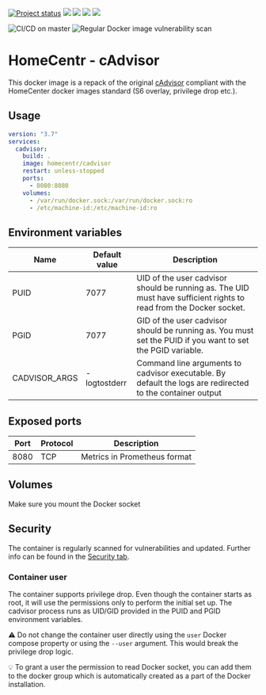 [![Project status](https://img.shields.io/badge/Project%20status-stable%20%26%20actively%20maintaned-green.svg)](https://github.com/homecentr/docker-cadvisor/graphs/commit-activity) 
[![](https://img.shields.io/github/issues-raw/homecentr/docker-cadvisor/bug?label=open%20bugs)](https://github.com/homecentr/docker-cadvisor/labels/bug) 
[![](https://images.microbadger.com/badges/version/homecentr/cadvisor.svg)](https://hub.docker.com/repository/docker/homecentr/cadvisor)
[![](https://img.shields.io/docker/pulls/homecentr/cadvisor.svg)](https://hub.docker.com/repository/docker/homecentr/cadvisor) 
[![](https://img.shields.io/docker/image-size/homecentr/cadvisor/latest)](https://hub.docker.com/repository/docker/homecentr/cadvisor)

![CI/CD on master](https://github.com/homecentr/docker-cadvisor/workflows/CI/CD%20on%20master/badge.svg)
![Regular Docker image vulnerability scan](https://github.com/homecentr/docker-cadvisor/workflows/Regular%20Docker%20image%20vulnerability%20scan/badge.svg)


# HomeCentr - cAdvisor
This docker image is a repack of the original [cAdvisor](https://github.com/google/cadvisor) compliant with the HomeCenter docker images standard (S6 overlay, privilege drop etc.).

## Usage

```yml
version: "3.7"
services:
  cadvisor:
    build: .
    image: homecentr/cadvisor
    restart: unless-stopped
    ports:
      - 8080:8080
    volumes:
      - /var/run/docker.sock:/var/run/docker.sock:ro
      - /etc/machine-id:/etc/machine-id:ro
```

## Environment variables

| Name | Default value | Description |
|------|---------------|-------------|
| PUID | 7077 | UID of the user cadvisor should be running as. The UID must have sufficient rights to read from the Docker socket. |
| PGID | 7077 | GID of the user cadvisor should be running as. You must set the PUID if you want to set the PGID variable. |
| CADVISOR_ARGS | -logtostderr | Command line arguments to cadvisor executable. By default the logs are redirected to the container output |

## Exposed ports

| Port | Protocol | Description |
|------|------|-------------|
| 8080 | TCP | Metrics in Prometheus format |

## Volumes

Make sure you mount the Docker socket

## Security
The container is regularly scanned for vulnerabilities and updated. Further info can be found in the [Security tab](https://github.com/homecentr/docker-cadvisor/security).

### Container user
The container supports privilege drop. Even though the container starts as root, it will use the permissions only to perform the initial set up. The cadvisor process runs as UID/GID provided in the PUID and PGID environment variables.

:warning: Do not change the container user directly using the `user` Docker compose property or using the `--user` argument. This would break the privilege drop logic.

:bulb: To grant a user the permission to read Docker socket, you can add them to the docker group which is automatically created as a part of the Docker installation.